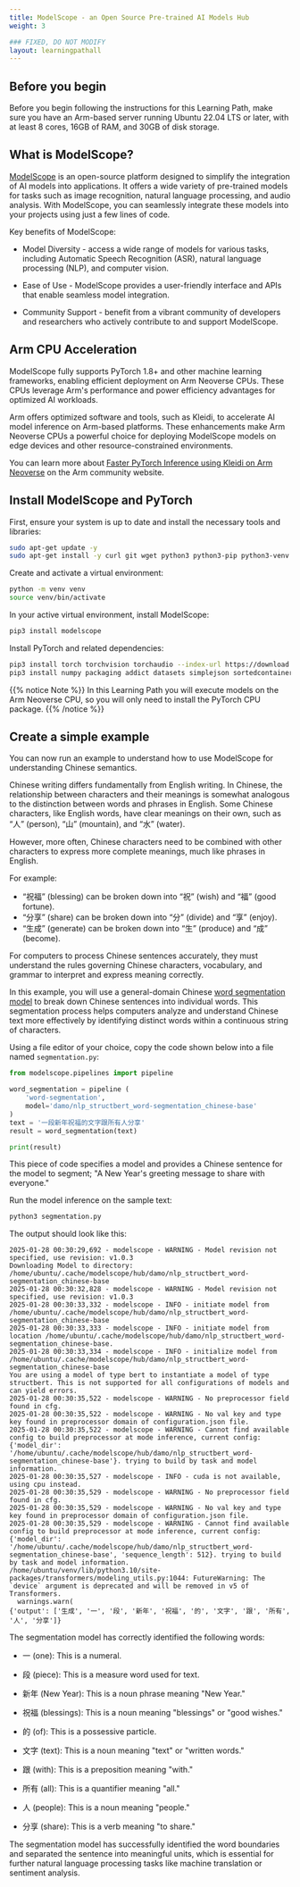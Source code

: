```yaml
---
title: ModelScope - an Open Source Pre-trained AI Models Hub
weight: 3

### FIXED, DO NOT MODIFY
layout: learningpathall
---
```


## Before you begin

Before you begin following the instructions for this Learning Path, make sure you have an Arm-based server running Ubuntu 22.04 LTS or later, with at least 8 cores, 16GB of RAM, and 30GB of disk storage.

## What is ModelScope?
[ModelScope](https://github.com/modelscope/modelscope/) is an open-source platform designed to simplify the integration of AI models into applications. It offers a wide variety of pre-trained models for tasks such as image recognition, natural language processing, and audio analysis. With ModelScope, you can seamlessly integrate these models into your projects using just a few lines of code.

Key benefits of ModelScope:

* Model Diversity - access a wide range of models for various tasks, including Automatic Speech Recognition (ASR), natural language processing (NLP), and computer vision.

* Ease of Use - ModelScope provides a user-friendly interface and APIs that enable seamless model integration.

* Community Support - benefit from a vibrant community of developers and researchers who actively contribute to and support ModelScope.


## Arm CPU Acceleration
ModelScope fully supports PyTorch 1.8+ and other machine learning frameworks, enabling efficient deployment on Arm Neoverse CPUs. These CPUs leverage Arm's performance and power efficiency advantages for optimized AI workloads.

Arm offers optimized software and tools, such as Kleidi, to accelerate AI model inference on Arm-based platforms. These enhancements make Arm Neoverse CPUs a powerful choice for deploying ModelScope models on edge devices and other resource-constrained environments.

You can learn more about [Faster PyTorch Inference using Kleidi on Arm Neoverse](https://community.arm.com/arm-community-blogs/b/servers-and-cloud-computing-blog/posts/faster-pytorch-inference-kleidi-arm-neoverse) on the Arm community website.


## Install ModelScope and PyTorch

First, ensure your system is up to date and install the necessary tools and libraries:

```bash
sudo apt-get update -y
sudo apt-get install -y curl git wget python3 python3-pip python3-venv python-is-python3 ffmpeg
```

Create and activate a virtual environment:
```bash
python -m venv venv
source venv/bin/activate
```

In your active virtual environment, install ModelScope:

```bash
pip3 install modelscope
```

Install PyTorch and related dependencies: 
```bash
pip3 install torch torchvision torchaudio --index-url https://download.pytorch.org/whl/cpu
pip3 install numpy packaging addict datasets simplejson sortedcontainers transformers ffmpeg

```
{{% notice Note %}}
In this Learning Path you will execute models on the Arm Neoverse CPU, so you will only need to install the PyTorch CPU package.
{{% /notice %}}

## Create a simple example

You can now run an example to understand how to use ModelScope for understanding Chinese semantics.

Chinese writing differs fundamentally from English writing. In Chinese, the relationship between characters and their meanings is somewhat analogous to the distinction between words and phrases in English. Some Chinese characters, like English words, have clear meanings on their own, such as “人” (person), “山” (mountain), and “水” (water).

However, more often, Chinese characters need to be combined with other characters to express more complete meanings, much like phrases in English. 

For example:

* “祝福” (blessing) can be broken down into “祝” (wish) and “福” (good fortune).
* “分享” (share) can be broken down into “分” (divide) and “享” (enjoy).
* “生成” (generate) can be broken down into “生” (produce) and “成” (become).

For computers to process Chinese sentences accurately, they must understand the rules governing Chinese characters, vocabulary, and grammar to interpret and express meaning correctly.

In this example, you will use a general-domain Chinese [word segmentation model](https://www.modelscope.cn/models/iic/nlp_structbert_word-segmentation_chinese-base) to break down Chinese sentences into individual words. This segmentation process helps computers analyze and understand Chinese text more effectively by identifying distinct words within a continuous string of characters.

Using a file editor of your choice, copy the code shown below into a file named `segmentation.py`:

```python
from modelscope.pipelines import pipeline

word_segmentation = pipeline (
    'word-segmentation',
    model='damo/nlp_structbert_word-segmentation_chinese-base'
)
text = '一段新年祝福的文字跟所有人分享'
result = word_segmentation(text)

print(result)
```

This piece of code specifies a model and provides a Chinese sentence for the model to segment;
"A New Year's greeting message to share with everyone."

Run the model inference on the sample text:

```bash
python3 segmentation.py
```

The output should look like this:
```output
2025-01-28 00:30:29,692 - modelscope - WARNING - Model revision not specified, use revision: v1.0.3
Downloading Model to directory: /home/ubuntu/.cache/modelscope/hub/damo/nlp_structbert_word-segmentation_chinese-base
2025-01-28 00:30:32,828 - modelscope - WARNING - Model revision not specified, use revision: v1.0.3
2025-01-28 00:30:33,332 - modelscope - INFO - initiate model from /home/ubuntu/.cache/modelscope/hub/damo/nlp_structbert_word-segmentation_chinese-base
2025-01-28 00:30:33,333 - modelscope - INFO - initiate model from location /home/ubuntu/.cache/modelscope/hub/damo/nlp_structbert_word-segmentation_chinese-base.
2025-01-28 00:30:33,334 - modelscope - INFO - initialize model from /home/ubuntu/.cache/modelscope/hub/damo/nlp_structbert_word-segmentation_chinese-base
You are using a model of type bert to instantiate a model of type structbert. This is not supported for all configurations of models and can yield errors.
2025-01-28 00:30:35,522 - modelscope - WARNING - No preprocessor field found in cfg.
2025-01-28 00:30:35,522 - modelscope - WARNING - No val key and type key found in preprocessor domain of configuration.json file.
2025-01-28 00:30:35,522 - modelscope - WARNING - Cannot find available config to build preprocessor at mode inference, current config: {'model_dir': '/home/ubuntu/.cache/modelscope/hub/damo/nlp_structbert_word-segmentation_chinese-base'}. trying to build by task and model information.
2025-01-28 00:30:35,527 - modelscope - INFO - cuda is not available, using cpu instead.
2025-01-28 00:30:35,529 - modelscope - WARNING - No preprocessor field found in cfg.
2025-01-28 00:30:35,529 - modelscope - WARNING - No val key and type key found in preprocessor domain of configuration.json file.
2025-01-28 00:30:35,529 - modelscope - WARNING - Cannot find available config to build preprocessor at mode inference, current config: {'model_dir': '/home/ubuntu/.cache/modelscope/hub/damo/nlp_structbert_word-segmentation_chinese-base', 'sequence_length': 512}. trying to build by task and model information.
/home/ubuntu/venv/lib/python3.10/site-packages/transformers/modeling_utils.py:1044: FutureWarning: The `device` argument is deprecated and will be removed in v5 of Transformers.
  warnings.warn(
{'output': ['生成', '一', '段', '新年', '祝福', '的', '文字', '跟', '所有', '人', '分享']}
```

The segmentation model has correctly identified the following words:

- 一 (one): This is a numeral.

- 段 (piece): This is a measure word used for text.

- 新年 (New Year): This is a noun phrase meaning "New Year."

- 祝福 (blessings): This is a noun meaning "blessings" or "good wishes."

- 的 (of): This is a possessive particle.

- 文字 (text): This is a noun meaning "text" or "written words."

- 跟 (with): This is a preposition meaning "with."

- 所有 (all): This is a quantifier meaning "all."

- 人 (people): This is a noun meaning "people."

- 分享 (share): This is a verb meaning "to share."

The segmentation model has successfully identified the word boundaries and separated the sentence into meaningful units, which is essential for further natural language processing tasks like machine translation or sentiment analysis.

